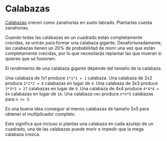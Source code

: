 # Calabazas
[Calabazas](objects/pumpkin) crecen como zanahorias en suelo labrado. Plantarlas cuesta zanahorias.

Cuando todas las calabazas en un cuadrado están completamente crecidas, se unirán para formar una calabaza gigante. Desafortunadamente, las calabazas tienen un 20% de probabilidad de morir una vez que están completamente crecidas, por lo que necesitarás replantar las que mueran si quieres que se fusionen.

El rendimiento de una calabaza gigante depende del tamaño de la calabaza.

Una calabaza de 1x1 produce `1*1*1 = 1` calabaza.
Una calabaza de 2x2 produce `2*2*2 = 8` calabazas en lugar de `4`.
Una calabaza de 3x3 produce `3*3*3 = 27` calabazas en lugar de `9`.
Una calabaza de 4x4 produce `4*4*4 = 64` calabazas en lugar de `16`.
Una calabaza `n`x`n` produce `n*n*5` calabazas para `n >= 5`.

Es una buena idea conseguir al menos calabazas de tamaño 5x5 para obtener el multiplicador completo.

Esto significa que incluso si plantas una calabaza en cada azulejo de un cuadrado, una de las calabazas puede morir e impedir que la mega calabaza crezca.